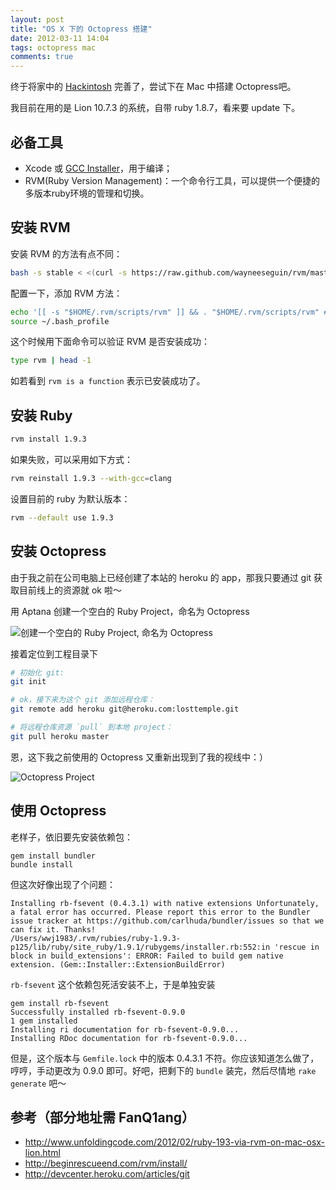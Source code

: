 ```yaml
---
layout: post
title: "OS X 下的 Octopress 搭建"
date: 2012-03-11 14:04
tags: octopress mac
comments: true
---
```


终于将家中的 [Hackintosh](http://baike.baidu.com/view/2173094.htm) 完善了，尝试下在 Mac 中搭建 Octopress吧。

我目前在用的是 Lion 10.7.3 的系统，自带 ruby 1.8.7，看来要 update 下。

## 必备工具
-	Xcode 或 [GCC Installer](https://github.com/downloads/kennethreitz/osx-gcc-installer/GCC-10.7-v2.pkg)，用于编译；
-	RVM(Ruby Version Management)：一个命令行工具，可以提供一个便捷的多版本ruby环境的管理和切换。

## 安装 RVM
安装 RVM 的方法有点不同：

```bash
bash -s stable < <(curl -s https://raw.github.com/wayneeseguin/rvm/master/binscripts/rvm-installer)
```

配置一下，添加 RVM 方法：

```bash
echo '[[ -s "$HOME/.rvm/scripts/rvm" ]] && . "$HOME/.rvm/scripts/rvm" # Load RVM function' >> ~/.bash_profile
source ~/.bash_profile
```

这个时候用下面命令可以验证 RVM 是否安装成功：

```bash
type rvm | head -1
```

如若看到 `rvm is a function` 表示已安装成功了。

## 安装 Ruby

```bash
rvm install 1.9.3
```

如果失败，可以采用如下方式：

```bash
rvm reinstall 1.9.3 --with-gcc=clang
```

设置目前的 ruby 为默认版本：

```bash
rvm --default use 1.9.3
```

## 安装 Octopress

由于我之前在公司电脑上已经创建了本站的 heroku 的 app，那我只要通过 git 获取目前线上的资源就 ok 啦～

用 Aptana 创建一个空白的 Ruby Project，命名为 Octopress

![创建一个空白的 Ruby Project, 命名为 Octopress](http://farm8.staticflickr.com/7051/6971729423_3a9f79e468.jpg)

接着定位到工程目录下

```bash
# 初始化 git:
git init

# ok，接下来为这个 git 添加远程仓库：
git remote add heroku git@heroku.com:losttemple.git

# 将远程仓库资源 `pull` 到本地 project：
git pull heroku master
```

恩，这下我之前使用的 Octopress 又重新出现到了我的视线中：）

![Octopress Project](http://farm8.staticflickr.com/7177/6825679466_d7b9a71aee.jpg)

## 使用 Octopress

老样子，依旧要先安装依赖包：

```
gem install bundler
bundle install
```

但这次好像出现了个问题：

```
Installing rb-fsevent (0.4.3.1) with native extensions Unfortunately, a fatal error has occurred. Please report this error to the Bundler issue tracker at https://github.com/carlhuda/bundler/issues so that we can fix it. Thanks!
/Users/wwj1983/.rvm/rubies/ruby-1.9.3-p125/lib/ruby/site_ruby/1.9.1/rubygems/installer.rb:552:in 'rescue in block in build_extensions': ERROR: Failed to build gem native extension. (Gem::Installer::ExtensionBuildError)
```

`rb-fsevent` 这个依赖包死活安装不上，于是单独安装

```
gem install rb-fsevent
Successfully installed rb-fsevent-0.9.0
1 gem installed
Installing ri documentation for rb-fsevent-0.9.0...
Installing RDoc documentation for rb-fsevent-0.9.0...
```

但是，这个版本与 `Gemfile.lock` 中的版本 0.4.3.1 不符。你应该知道怎么做了，哼哼，手动更改为 0.9.0 即可。好吧，把剩下的 `bundle` 装完，然后尽情地 `rake generate` 吧～

## 参考（部分地址需 FanQ1ang）
-	<http://www.unfoldingcode.com/2012/02/ruby-193-via-rvm-on-mac-osx-lion.html>
-	<http://beginrescueend.com/rvm/install/>
-	<http://devcenter.heroku.com/articles/git>
